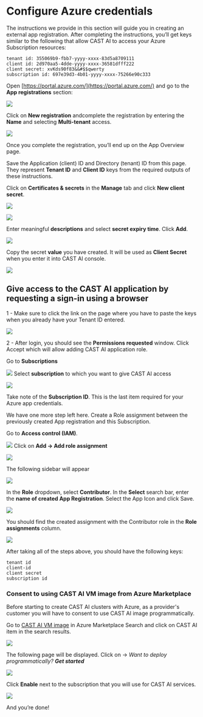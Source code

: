 # Configure Azure credentials

The instructions we provide in this section will guide you in creating an external app registration. After completing
the instructions, you’ll get keys similar to the following that allow CAST AI to access your Azure Subscription
resources:

```
tenant id: 355069b9-fbb7-yyyy-xxxx-83d5a8709111
client id: 2d970aa5-4dde-yyyy-xxxx-36581dfff222
client secret: xvKds90f83&&#$$qwerty
subscription id: 697e39d3-4b01-yyyy-xxxx-75266e90c333
```

Open [https://portal.azure.com/](https://portal.azure.com/) and go to the **App registrations** section:

![](configuring-azure-credentials/azure1.png)

Click on **New registration** andcomplete the registration by entering the **Name** and selecting **Multi-tenant**
access.

![](configuring-azure-credentials/azure2.png)

Once you complete the registration, you’ll end up on the App Overview page.

Save the Application (client) ID and Directory (tenant) ID from this page. They represent **Tenant ID** and
**Client ID** keys from the required outputs of these instructions.

Click on **Certificates & secrets** in the **Manage** tab and click **New client secret**.

![](configuring-azure-credentials/azure3.png)

![](configuring-azure-credentials/azure4.png)

Enter meaningful **descriptions** and select **secret expiry time**. Click **Add**.

![](configuring-azure-credentials/azure5.png)

Copy the secret **value** you have created. It will be used as **Client Secret** when you enter it into CAST AI console.

![](configuring-azure-credentials/azure6.png)

## Give access to the CAST AI application by requesting a sign-in using a browser

1 - Make sure to click the link on the page where you have to paste the keys when you already have your Tenant ID
entered.

![](configuring-azure-credentials/azure7.png)

2 - After login, you should see the **Permissions requested** window. Click Accept which will allow adding CAST AI
application role.

Go to **Subscriptions**

![](configuring-azure-credentials/azure8.png)
Select **subscription** to which you want to give CAST AI access

![](configuring-azure-credentials/azure9.png)

Take note of the **Subscription ID**. This is the last item required for your Azure app credentials.

We have one more step left here. Create a Role assignment between the previously created App registration and this
Subscription.

Go to **Access control (IAM)**.

![](configuring-azure-credentials/azure10.png)
Click on **Add → Add role assignment**

![](configuring-azure-credentials/azure11.png)

The following sidebar will appear

![](configuring-azure-credentials/azure12.png)

In the **Role** dropdown, select **Contributor**. In the **Select** search bar, enter the **name of created App
Registration**. Select the App Icon and click Save.

![](configuring-azure-credentials/azure13.png)

You should find the created assignment with the Contributor role in the **Role assignments** column.

![](configuring-azure-credentials/azure14.png)

After taking all of the steps above, you should have the following keys:

```
tenant id
client-id
client secret
subscription id
```

### Consent to using CAST AI VM image from Azure Marketplace

Before starting to create CAST AI clusters with Azure, as a provider's customer you will have to consent to use CAST AI
image programmatically.

Go to [CAST AI VM image](https://portal.azure.com/#blade/Microsoft_Azure_Marketplace/MarketplaceOffersBlade/selectedMenuItemId/home/searchQuery/cast%20ubuntu%20kubernetes)
in Azure Marketplace Search and click on CAST AI item in the search results.

![](configuring-azure-credentials/azure15.png)

The following page will be displayed. Click on -> _Want to deploy programmatically? **Get started**_

![](configuring-azure-credentials/azure16.png)

Click **Enable** next to the subscription that you will use for CAST AI services.

![](configuring-azure-credentials/azure17.png)

And you’re done!
